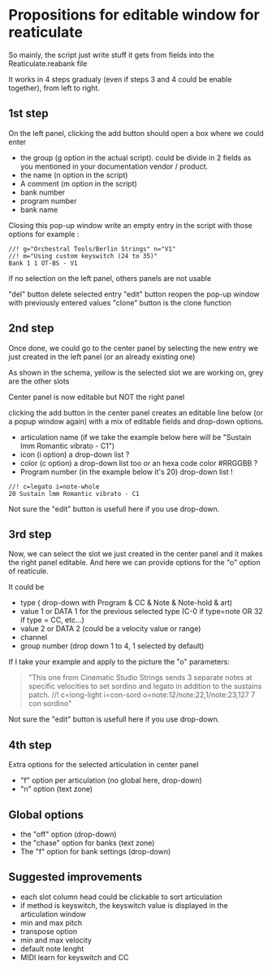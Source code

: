 # Propositions for editable window for reaticulate

So mainly, the script just write stuff it gets from fields into the
Reaticulate.reabank file

It works in 4 steps gradualy (even if steps 3 and 4 could be enable together),
from left to right.

## 1st step

On the left panel, clicking the add button should open a box where we could enter
- the group (g option in the actual script). could be divide in 2 fields as you mentioned in your documentation vendor / product.
- the name (n option in the script)
- A comment (m option in the script)
- bank number
- program number
- bank name

Closing this pop-up window write an empty entry in the script
with those options for example :

```
//! g="Orchestral Tools/Berlin Strings" n="V1"
//! m="Using custom keyswitch (24 to 35)"
Bank 1 1 OT-BS - V1
```

if no selection on the left panel, others panels are not usable

"del" button delete selected entry
"edit" button reopen the pop-up window with previously entered values
"clone" button is the clone function


## 2nd step
Once done, we could go to the center panel by selecting
the new entry we just created in the left panel (or an already existing one)

As shown in the schema, yellow is the selected slot we are working on, grey are the other slots

Center panel is now editable but NOT the right panel

clicking the add button in the center panel creates an editable line below (or a popup window again)
with a mix of editable fields and drop-down options.

- articulation name (if we take the example below here will be "Sustain lmm Romantic vibrato - C1")
- icon (i option) a drop-down list ?
- color (c option) a drop-down list too or an hexa code color #RRGGBB ?
- Program number (in the example below it's 20) drop-down list !

```
//! c=legato i=note-whole 
20 Sustain lmm Romantic vibrato - C1
```
Not sure the "edit" button is usefull here if you use drop-down.

## 3rd step

Now, we can select the slot we just created in the center panel and it makes the right panel editable.
And here we can provide options for the "o" option of reaticule.

It could be
- type ( drop-down with Program & CC & Note & Note-hold & art)
- value 1 or DATA 1 for the previous selected type (C-0 if type=note OR 32 if type = CC, etc...)
- value 2 or DATA 2 (could be a velocity value or range)
- channel
- group number (drop down 1 to 4, 1 selected by default)

If I take your example and apply to the picture the "o" parameters:
> "This one from Cinematic Studio Strings sends 3 separate notes at specific velocities
> to set sordino and legato in addition to the sustains patch.
> //! c=long-light i=con-sord o=note:12/note:22,1/note:23,127
> 7 con sordino"

Not sure the "edit" button is usefull here if you use drop-down.

## 4th step
Extra options for the selected articulation in center panel
- "f" option per articulation (no global here, drop-down)
- "n" option (text zone)

## Global options
- the "off" option (drop-down)
- the "chase" option for banks (text zone)
- The "f" option for bank settings (drop-down)

## Suggested improvements
- each slot column head could be clickable to sort articulation
- if method is keyswitch, the keyswitch value is displayed in the articulation window
- min and max pitch
- transpose option
- min and max velocity
- default note lenght
- MIDI learn for keyswitch and CC
